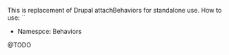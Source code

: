 This is replacement of Drupal attachBehaviors for standalone use.
How to use: 
``
- Namespce: Behaviors

@TODO
```
